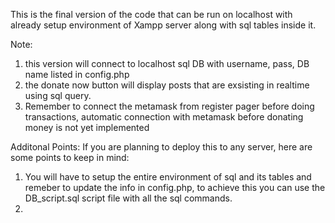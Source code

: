 This is the final version of the code that can be run on localhost with 
already setup environment of Xampp server along with sql tables inside it.

Note: 
1. this version will connect to localhost sql DB with username, pass, DB name listed in config.php
2. the donate now button will display posts that are exsisting in realtime using sql query.
3. Remember to connect the metamask from register pager before doing transactions, automatic connection with metamask before donating money is not yet implemented


Additonal Points:
If you are planning to deploy this to any server, here are some points to keep in mind:
1. You will have to setup the entire environment of sql and its tables and remeber to update the info in config.php, 
   to achieve this you can use the DB_script.sql script file with all the sql commands.
2. 